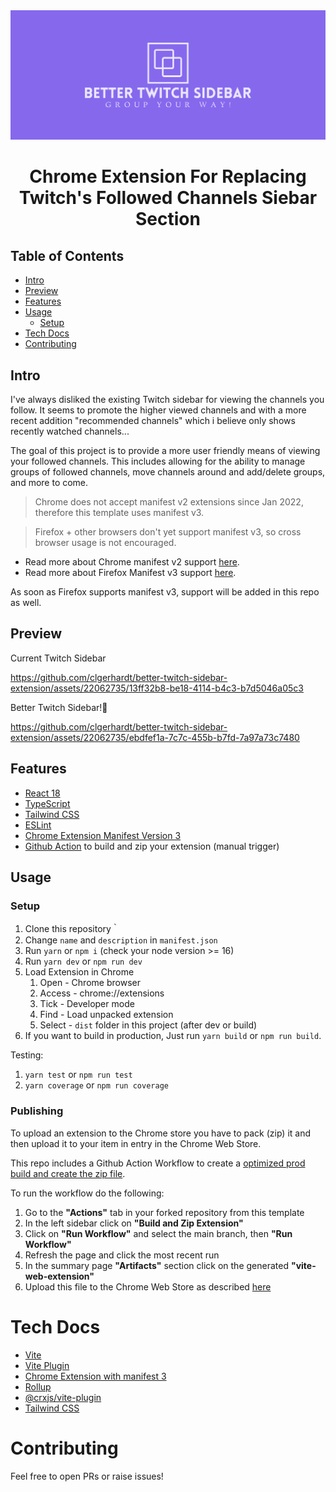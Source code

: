 <div align="center">
<img src="src/assets/img/cover.png" alt="logo"/>
<h1> Chrome Extension For Replacing <br/>Twitch's Followed Channels Siebar Section</h1>

</div>

## Table of Contents

- [Intro](#intro)
- [Preview](#preview)
- [Features](#features)
- [Usage](#usage)
  - [Setup](#setup) 
- [Tech Docs](#tech)
- [Contributing](#contributing)


## Intro <a name="intro"></a>
I've always disliked the existing Twitch sidebar for viewing the channels you follow. It seems to promote the higher viewed channels and with a more recent addition "recommended channels" which i believe only shows recently watched channels...

The goal of this project is to provide a more user friendly means of viewing your followed channels. This includes allowing for the ability to manage groups of followed channels, move channels around and add/delete groups, and more to come.

> Chrome does not accept manifest v2 extensions since Jan 2022, therefore this template uses manifest v3.

> Firefox + other browsers don't yet support manifest v3, so cross browser usage is not encouraged.

* Read more about Chrome manifest v2 support [here](https://developer.chrome.com/docs/extensions/mv2/).
* Read more about Firefox Manifest v3 support [here](https://discourse.mozilla.org/t/manifest-v3/94564).

As soon as Firefox supports manifest v3, support will be added in this repo as well.


## Preview <a name="preview"></a>


Current Twitch Sidebar

https://github.com/clgerhardt/better-twitch-sidebar-extension/assets/22062735/13ff32b8-be18-4114-b4c3-b7d5046a05c3


Better Twitch Sidebar!🥳

https://github.com/clgerhardt/better-twitch-sidebar-extension/assets/22062735/ebdfef1a-7c7c-455b-b7fd-7a97a73c7480


## Features <a name="features"></a>
- [React 18](https://reactjs.org/)
- [TypeScript](https://www.typescriptlang.org/)
- [Tailwind CSS](https://tailwindcss.com/)
- [ESLint](https://eslint.org/)
- [Chrome Extension Manifest Version 3](https://developer.chrome.com/docs/extensions/mv3/intro/)
- [Github Action](https://github.com/JohnBra/vite-web-extension/actions/workflows/ci.yml) to build and zip your extension (manual trigger)

## Usage <a name="usage"></a>

### Setup <a name="setup"></a>
1. Clone this repository｀
2. Change `name` and `description` in `manifest.json`
3. Run `yarn` or `npm i` (check your node version >= 16)
4. Run `yarn dev` or `npm run dev`
5. Load Extension in Chrome
   1. Open - Chrome browser
   2. Access - chrome://extensions
   3. Tick - Developer mode
   4. Find - Load unpacked extension
   5. Select - `dist` folder in this project (after dev or build)
6. If you want to build in production, Just run `yarn build` or `npm run build`.

Testing:
1. `yarn test` or `npm run test`
2. `yarn coverage` or `npm run coverage`

### Publishing
To upload an extension to the Chrome store you have to pack (zip) it and then upload it to your item in entry 
in the Chrome Web Store.

This repo includes a Github Action Workflow to create a 
[optimized prod build and create the zip file](https://github.com/JohnBra/vite-web-extension/actions/workflows/ci.yml).

To run the workflow do the following:
1. Go to the **"Actions"** tab in your forked repository from this template
2. In the left sidebar click on **"Build and Zip Extension"**
3. Click on **"Run Workflow"** and select the main branch, then **"Run Workflow"**
4. Refresh the page and click the most recent run
5. In the summary page **"Artifacts"** section click on the generated **"vite-web-extension"**
6. Upload this file to the Chrome Web Store as described [here](https://developer.chrome.com/docs/webstore/publish/)

# Tech Docs <a name="tech"></a>
- [Vite](https://vitejs.dev/)
- [Vite Plugin](https://vitejs.dev/guide/api-plugin.html)
- [Chrome Extension with manifest 3](https://developer.chrome.com/docs/extensions/mv3/)
- [Rollup](https://rollupjs.org/guide/en/)
- [@crxjs/vite-plugin](https://crxjs.dev/vite-plugin)
- [Tailwind CSS](https://tailwindcss.com/docs/configuration)

# Contributing <a name="contributing"></a>
Feel free to open PRs or raise issues!
